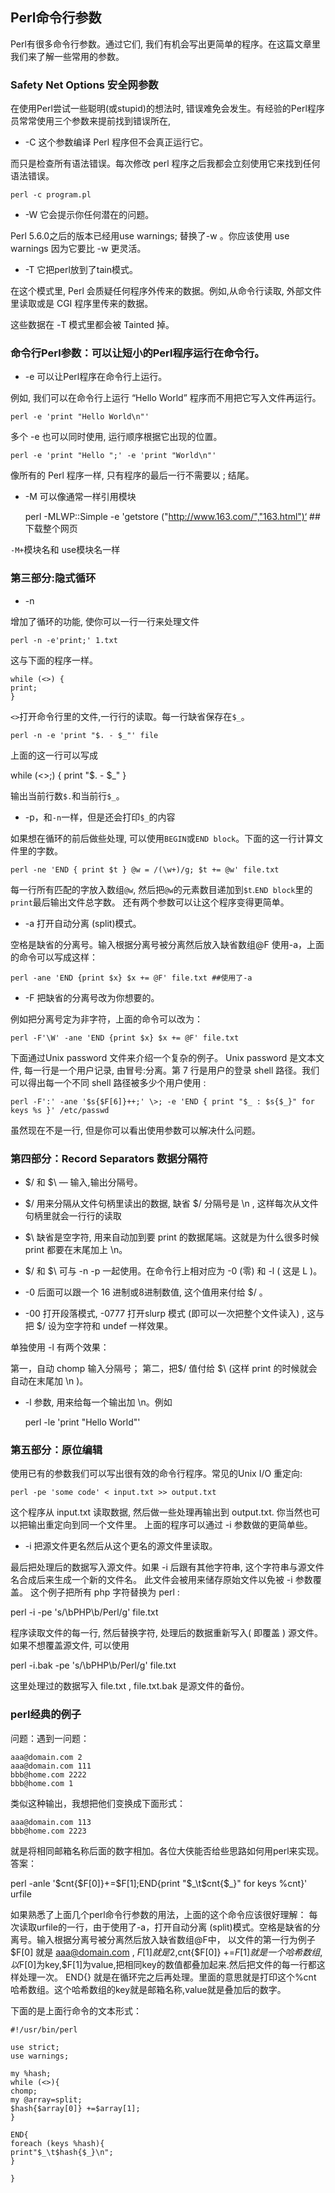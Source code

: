 
## Perl命令行参数

Perl有很多命令行参数。通过它们, 我们有机会写出更简单的程序。在这篇文章里我们来了解一些常用的参数。

### Safety Net Options 安全网参数

在使用Perl尝试一些聪明(或stupid)的想法时, 错误难免会发生。有经验的Perl程序员常常使用三个参数来提前找到错误所在,

- -C 这个参数编译 Perl 程序但不会真正运行它。

而只是检查所有语法错误。每次修改 perl 程序之后我都会立刻使用它来找到任何语法错误。

    perl -c program.pl

- -W 它会提示你任何潜在的问题。

Perl 5.6.0之后的版本已经用use warnings; 替换了-w 。你应该使用 use warnings 因为它要比 -w 更灵活。

- -T 它把perl放到了tain模式。

在这个模式里, Perl 会质疑任何程序外传来的数据。例如,从命令行读取, 外部文件里读取或是 CGI 程序里传来的数据。

这些数据在 -T 模式里都会被 Tainted 掉。

### 命令行Perl参数：可以让短小的Perl程序运行在命令行。

- -e 可以让Perl程序在命令行上运行。

例如, 我们可以在命令行上运行 “Hello World” 程序而不用把它写入文件再运行。

    perl -e 'print "Hello World\n"'

多个 -e 也可以同时使用, 运行顺序根据它出现的位置。

    perl -e 'print "Hello ";' -e 'print "World\n"'

像所有的 Perl 程序一样, 只有程序的最后一行不需要以 ; 结尾。

- -M 可以像通常一样引用模块

   perl -MLWP::Simple -e 'getstore ("http://www.163.com/","163.html")‘ ##下载整个网页

`-M+`模块名和 use模块名一样

### 第三部分:隐式循环

- -n

增加了循环的功能, 使你可以一行一行来处理文件

    perl -n -e'print;' 1.txt 

这与下面的程序一样。

    while (<>) {
    print;
    }

`<>`打开命令行里的文件,一行行的读取。每一行缺省保存在`$_`。

    perl -n -e 'print "$. - $_"' file

上面的这一行可以写成


   while (<>;) {
   print "$. - $_"
   }

输出当前行数`$.`和当前行`$_`。

- -p，和`-n`一样，但是还会打印`$_`的内容

如果想在循环的前后做些处理, 可以使用`BEGIN`或`END block`。下面的这一行计算文件里的字数。

    perl -ne 'END { print $t } @w = /(\w+)/g; $t += @w' file.txt

每一行所有匹配的字放入数组`@w`, 然后把`@w`的元素数目递加到`$t`.`END block`里的`print`最后输出文件总字数。
还有两个参数可以让这个程序变得更简单。

- -a 打开自动分离 (split)模式。

空格是缺省的分离号。输入根据分离号被分离然后放入缺省数组@F
使用-a，上面的命令可以写成这样：

    perl -ane 'END {print $x} $x += @F' file.txt ##使用了-a

- -F 把缺省的分离号改为你想要的。

例如把分离号定为非字符，上面的命令可以改为：

    perl -F'\W' -ane 'END {print $x} $x += @F' file.txt

下面通过Unix password 文件来介绍一个复杂的例子。 Unix password 是文本文件, 每一行是一个用户记录,
由冒号:分离。第 7 行是用户的登录 shell 路径。我们可以得出每一个不同 shell 路径被多少个用户使用 :

    perl -F':' -ane '$s{$F[6]}++;' \>; -e 'END { print "$_ : $s{$_}" for keys %s }' /etc/passwd

虽然现在不是一行, 但是你可以看出使用参数可以解决什么问题。

### 第四部分：Record Separators 数据分隔符

- $/ 和 $\ — 输入,输出分隔号。

- $/ 用来分隔从文件句柄里读出的数据, 缺省 $/ 分隔号是 \n , 这样每次从文件句柄里就会一行行的读取

- $\ 缺省是空字符, 用来自动加到要 print 的数据尾端。这就是为什么很多时候 print 都要在末尾加上 \n。

- $/ 和 $\ 可与 -n -p 一起使用。在命令行上相对应为 -0 (零) 和 -l ( 这是 L )。

- -0 后面可以跟一个 16 进制或8进制数值, 这个值用来付给 $/ 。

- -00 打开段落模式, -0777 打开slurp 模式 (即可以一次把整个文件读入) , 这与把 $/ 设为空字符和 undef 一样效果。

单独使用 -l 有两个效果：

第一，自动 chomp 输入分隔号；
第二，把$/ 值付给 $\ (这样 print 的时候就会自动在末尾加 \n )。

- -l 参数, 用来给每一个输出加 \n。例如

   perl -le 'print "Hello World"'

### 第五部分：原位编辑

使用已有的参数我们可以写出很有效的命令行程序。常见的Unix I/O 重定向:

    perl -pe 'some code' < input.txt >> output.txt

这个程序从 input.txt 读取数据, 然后做一些处理再输出到 output.txt. 你当然也可以把输出重定向到同一个文件里。
上面的程序可以通过 -i 参数做的更简单些。

-  -i 把源文件更名然后从这个更名的源文件里读取。

最后把处理后的数据写入源文件。如果 -i 后跟有其他字符串, 这个字符串与源文件名合成后来生成一个新的文件名。
此文件会被用来储存原始文件以免被 -i 参数覆盖。
这个例子把所有 php 字符替换为 perl :

   perl -i -pe 's/\bPHP\b/Perl/g' file.txt

程序读取文件的每一行, 然后替换字符, 处理后的数据重新写入( 即覆盖 ) 源文件。
如果不想覆盖源文件, 可以使用

   perl -i.bak -pe 's/\bPHP\b/Perl/g' file.txt

这里处理过的数据写入 file.txt , file.txt.bak 是源文件的备份。

### perl经典的例子

问题：遇到一问题：

    aaa@domain.com 2
    aaa@domain.com 111
    bbb@home.com 2222
    bbb@home.com 1

类似这种输出，我想把他们变换成下面形式：

    aaa@domain.com 113
    bbb@home.com 2223

就是将相同邮箱名称后面的数字相加。各位大侠能否给些思路如何用perl来实现。答案：

   perl -anle '$cnt{$F[0]}+=$F[1];END{print "$_\t$cnt{$_}" for keys %cnt}' urfile

如果熟悉了上面几个perl命令行参数的用法，上面的这个命令应该很好理解：
每次读取urfile的一行，由于使用了-a，打开自动分离 (split)模式。空格是缺省的分离号。输入根据分离号被分离然后放入缺省数组@F中，
以文件的第一行为例子$F[0] 就是 aaa@domain.com , $F[1] 就是2,$cnt{$F[0]} +=$F[1] 就是一个哈希数组, 以$F[0]为key,$F[1]为value,把相同key的数值都叠加起来.然后把文件的每一行都这样处理一次。
END{} 就是在循环完之后再处理。里面的意思就是打印这个%cnt 哈希数组。这个哈希数组的key就是邮箱名称,value就是叠加后的数字。

下面的是上面行命令的文本形式：

    #!/usr/bin/perl
    
    use strict;
    use warnings;

    my %hash;
    while (<>){
    chomp;
    my @array=split;
    $hash{$array[0]} +=$array[1];
    }

    END{
    foreach (keys %hash){
    print"$_\t$hash{$_}\n";
    }
    
    }

